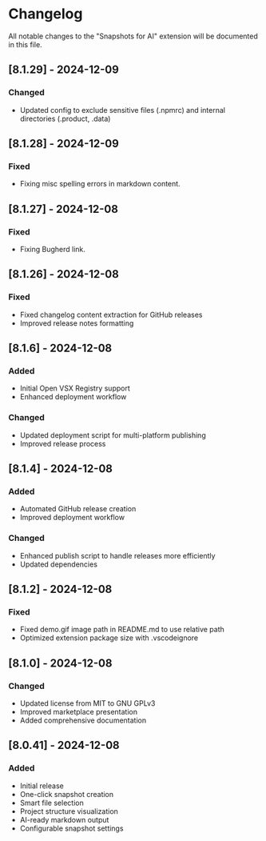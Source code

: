 # Changelog

All notable changes to the "Snapshots for AI" extension will be documented in this file.

## [8.1.29] - 2024-12-09
### Changed
- Updated config to exclude sensitive files (.npmrc) and internal directories (.product, .data)

## [8.1.28] - 2024-12-09
### Fixed
- Fixing misc spelling errors in markdown content.

## [8.1.27] - 2024-12-08
### Fixed
- Fixing Bugherd link.

## [8.1.26] - 2024-12-08
### Fixed
- Fixed changelog content extraction for GitHub releases
- Improved release notes formatting

## [8.1.6] - 2024-12-08
### Added
- Initial Open VSX Registry support
- Enhanced deployment workflow

### Changed
- Updated deployment script for multi-platform publishing
- Improved release process

## [8.1.4] - 2024-12-08
### Added
- Automated GitHub release creation
- Improved deployment workflow

### Changed
- Enhanced publish script to handle releases more efficiently
- Updated dependencies

## [8.1.2] - 2024-12-08
### Fixed
- Fixed demo.gif image path in README.md to use relative path
- Optimized extension package size with .vscodeignore

## [8.1.0] - 2024-12-08
### Changed
- Updated license from MIT to GNU GPLv3
- Improved marketplace presentation
- Added comprehensive documentation

## [8.0.41] - 2024-12-08
### Added
- Initial release
- One-click snapshot creation
- Smart file selection
- Project structure visualization
- AI-ready markdown output
- Configurable snapshot settings